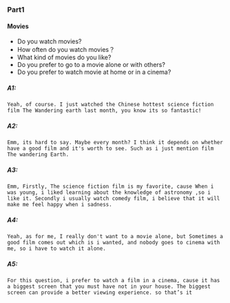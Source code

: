 ### Part1 

#### Movies

* Do you watch movies?
* How often do you watch movies？
* What kind of movies do you like?
* Do you prefer to go to a movie alone or with others?
* Do you prefer to watch movie at home or in a cinema?




##### A1: 

`Yeah, of course. I just watched the Chinese hottest science fiction film The Wandering earth last month, you know its so fantastic!`

##### A2: 

`Emm, its hard to say. Maybe every month? I think it depends on whether have a good film and it's worth to see. Such as i just mention film The wandering Earth.`

##### A3:

`Emm, Firstly, The science fiction film is my favorite, cause When i was young, i liked learning about the knowledge of astronomy ,so i like it. Secondly i usually watch comedy film, i believe that it will make me feel happy when i sadness.`

##### A4:

`Yeah, as for me, I really don't want to a movie alone, but Sometimes a good film comes out which is i wanted, and nobody goes to cinema with me, so i have to watch it alone.`

##### A5:

`For this question, i prefer to watch a film in a cinema, cause it has a biggest screen that you must have not in your house. The biggest screen can provide a better viewing experience. so that’s it`